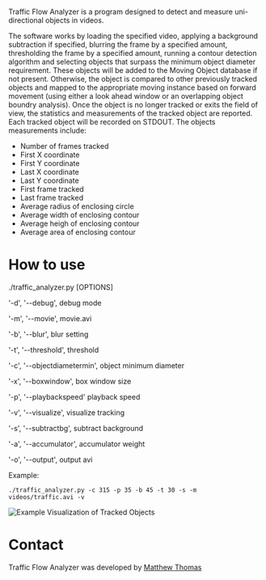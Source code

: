 Traffic Flow Analyzer is a program designed to detect and measure uni-directional objects in videos.

The software works by loading the specified video, applying a background subtraction if specified, blurring the frame by a specified amount, thresholding the frame by a specified amount, running a contour detection algorithm
and selecting objects that surpass the minimum object diameter requirement.  These objects will be added to the Moving Object database if not present.  Otherwise, the object is compared to other previously tracked objects
and mapped to the appropriate moving instance based on forward movement (using either a look ahead window or an overlapping object boundry analysis).  Once the object is no longer tracked or exits the field of view, the 
statistics and measurements of the tracked object are reported.  Each tracked object will be recorded on STDOUT.  The objects measurements include:

* Number of frames tracked
* First X coordinate 
* First Y coordinate
* Last X coordinate
* Last Y coordinate
* First frame tracked
* Last frame tracked
* Average radius of enclosing circle
* Average width of enclosing contour
* Average heigh of enclosing contour
* Average area of enclosing contour


# How to use

./traffic_analyzer.py [OPTIONS]

'-d', '--debug', debug mode

'-m', '--movie', movie.avi

'-b', '--blur', blur setting

'-t', '--threshold', threshold

'-c', '--objectdiametermin', object minimum diameter

'-x', '--boxwindow', box window size

'-p', '--playbackspeed'  playback speed

'-v', '--visualize', visualize tracking

'-s', '--subtractbg', subtract background

'-a', '--accumulator', accumulator weight

'-o', '--output', output avi

Example:

    ./traffic_analyzer.py -c 315 -p 35 -b 45 -t 30 -s -m videos/traffic.avi -v


![Example Visualization of Tracked Objects](https://github.com/telescope7/TrafficFlowAnalysis/blob/master/exampleTracking.png)

# Contact

Traffic Flow Analyzer was developed by [Matthew Thomas](https://github.com/telescope7/) 

